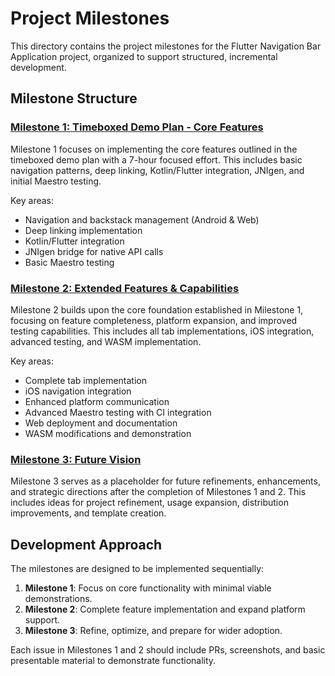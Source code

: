 # Project Milestones

This directory contains the project milestones for the Flutter Navigation Bar Application project,
organized to support structured, incremental development.

## Milestone Structure

### [Milestone 1: Timeboxed Demo Plan - Core Features](./milestone1/README.md)

Milestone 1 focuses on implementing the core features outlined in the timeboxed demo plan with a
7-hour focused effort. This includes basic navigation patterns, deep linking, Kotlin/Flutter
integration, JNIgen, and initial Maestro testing.

Key areas:

- Navigation and backstack management (Android & Web)
- Deep linking implementation
- Kotlin/Flutter integration
- JNIgen bridge for native API calls
- Basic Maestro testing

### [Milestone 2: Extended Features & Capabilities](./milestone2/README.md)

Milestone 2 builds upon the core foundation established in Milestone 1, focusing on feature
completeness, platform expansion, and improved testing capabilities. This includes all tab
implementations, iOS integration, advanced testing, and WASM implementation.

Key areas:

- Complete tab implementation
- iOS navigation integration
- Enhanced platform communication
- Advanced Maestro testing with CI integration
- Web deployment and documentation
- WASM modifications and demonstration

### [Milestone 3: Future Vision](./milestone3/future_vision_epic.md)

Milestone 3 serves as a placeholder for future refinements, enhancements, and strategic directions
after the completion of Milestones 1 and 2. This includes ideas for project refinement, usage
expansion, distribution improvements, and template creation.

## Development Approach

The milestones are designed to be implemented sequentially:

1. **Milestone 1**: Focus on core functionality with minimal viable demonstrations.
2. **Milestone 2**: Complete feature implementation and expand platform support.
3. **Milestone 3**: Refine, optimize, and prepare for wider adoption.

Each issue in Milestones 1 and 2 should include PRs, screenshots, and basic presentable material to
demonstrate functionality.